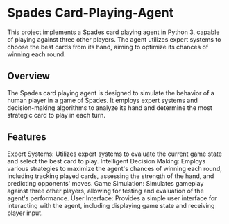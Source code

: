 # Spades Card-Playing-Agent

This project implements a Spades card playing agent in Python 3, capable of playing against three other players. The agent utilizes expert systems to choose the best cards from its hand, aiming to optimize its chances of winning each round.

## Overview
The Spades card playing agent is designed to simulate the behavior of a human player in a game of Spades. It employs expert systems and decision-making algorithms to analyze its hand and determine the most strategic card to play in each turn.

## Features
Expert Systems: Utilizes expert systems to evaluate the current game state and select the best card to play.
Intelligent Decision Making: Employs various strategies to maximize the agent's chances of winning each round, including tracking played cards, assessing the strength of the hand, and predicting opponents' moves.
Game Simulation: Simulates gameplay against three other players, allowing for testing and evaluation of the agent's performance.
User Interface: Provides a simple user interface for interacting with the agent, including displaying game state and receiving player input.

